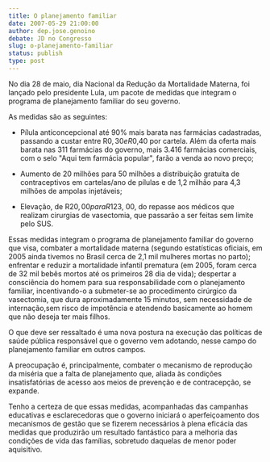```yaml
---
title: O planejamento familiar 
date: 2007-05-29 21:00:00
author: dep.jose.genoino
debate: JD no Congresso
slug: o-planejamento-familiar
status: publish 
type: post
---
```


  
No dia 28 de maio, dia Nacional da Redução da Mortalidade Materna, foi lançado pelo presidente Lula, um pacote de medidas que integram o programa de planejamento familiar do seu governo.  
  
As medidas são as seguintes:  
  
- Pílula anticoncepcional até 90% mais barata nas farmácias cadastradas, passando a custar entre R$0,30 e R$0,40 por cartela. Além da oferta mais barata nas 311 farmácias do governo, mais 3.416 farmácias comerciais, com o selo "Aqui tem farmácia popular", farão a venda ao novo preço;  
  
- Aumento de 20 milhões para 50 milhões a distribuição gratuita de contraceptivos em cartelas/ano de pílulas e de 1,2 milhão para 4,3 milhões de ampolas injetáveis;  
  
- Elevação, de R$20,00 para R$123, 00, do repasse aos médicos que realizam cirurgias de vasectomia, que passarão a ser feitas sem limite pelo SUS.  
  
Essas medidas integram o programa de planejamento familiar do governo que visa, combater a mortalidade materna (segundo estatísticas oficiais, em 2005 ainda tivemos no Brasil cerca de 2,1 mil mulheres mortas no parto); enfrentar e reduzir a mortalidade infantil prematura (em 2005, foram cerca de 32 mil bebês mortos até os primeiros 28 dia de vida); despertar a consciência do homem para sua responsabilidade com o planejamento familiar, incentivando-o a submeter-se ao procedimento cirúrgico da vasectomia, que dura aproximadamente 15 minutos, sem necessidade de internação,sem risco de impotência e atendendo basicamente ao homem que não deseja ter mais filhos.  
  
O que deve ser ressaltado é uma nova postura na execução das políticas de saúde pública responsável que o governo vem adotando, nesse campo do planejamento familiar em outros campos.   
  
A preocupação é, principalmente, combater o mecanismo de reprodução da miséria que a falta de planejamento que, aliada às condições insatisfatórias de acesso aos meios de prevenção e de contracepção, se expande.   
  
Tenho a certeza de que essas medidas, acompanhadas das campanhas educativas e esclarecedoras que o governo iniciará o aperfeiçoamento dos mecanismos de gestão que se fizerem necessários à plena eficácia das medidas que produzirão um resultado fantástico para a melhoria das condições de vida das famílias, sobretudo daquelas de menor poder aquisitivo.
